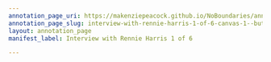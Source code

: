 ```yaml
---
annotation_page_uri: https://makenziepeacock.github.io/NoBoundaries/annotations/interview-with-rennie-harris-1-of-6-canvas-1--but-not-enough-to-have----.json
annotation_page_slug: interview-with-rennie-harris-1-of-6-canvas-1--but-not-enough-to-have----
layout: annotation_page
manifest_label: Interview with Rennie Harris 1 of 6

---
```

